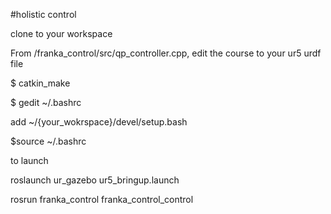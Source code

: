#holistic control

clone to your workspace

From /franka_control/src/qp_controller.cpp, edit the course to your ur5 urdf file

$ catkin_make

$ gedit ~/.bashrc

add ~/{your_wokrspace}/devel/setup.bash

$source ~/.bashrc

to launch

roslaunch ur_gazebo ur5_bringup.launch

rosrun franka_control franka_control_control
